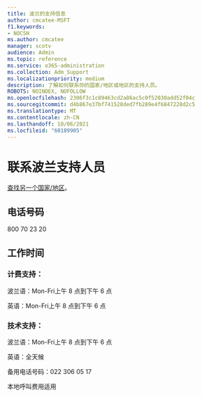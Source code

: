 ```yaml
---
title: 波兰的支持信息
author: cmcatee-MSFT
f1.keywords:
- NOCSH
ms.author: cmcatee
manager: scotv
audience: Admin
ms.topic: reference
ms.service: o365-administration
ms.collection: Adm_Support
ms.localizationpriority: medium
description: 了解如何联系你的国家/地区或地区的支持人员。
ROBOTS: NOINDEX, NOFOLLOW
ms.openlocfilehash: 2306f3c1c89463cd2a86ac5c0f52030add52f04c
ms.sourcegitcommit: d4b867e37bf741528ded7fb289e4f6847228d2c5
ms.translationtype: MT
ms.contentlocale: zh-CN
ms.lasthandoff: 10/06/2021
ms.locfileid: "60189905"
---
```

# <a name="contact-support-for-poland"></a>联系波兰支持人员

[查找另一个国家/地区](../../business-video/get-help-support.md)。

## <a name="phone-number"></a>电话号码
800 70 23 20

## <a name="hours"></a>工作时间
### <a name="billing-support"></a>计费支持：

波兰语：Mon-Fri上午 8 点到下午 6 点

英语：Mon-Fri上午 8 点到下午 6 点

### <a name="technical-support"></a>技术支持：

波兰语：Mon-Fri上午 8 点到下午 6 点

英语：全天候

备用电话号码：022 306 05 17

本地呼叫费用适用

